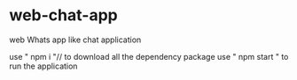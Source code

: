 # web-chat-app
web Whats app like chat application

use " npm i  "// to download all the dependency package
use " npm start "  to run the application
